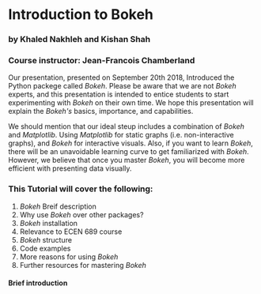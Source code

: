 # Introduction to Bokeh
### by Khaled Nakhleh and Kishan Shah
### Course instructor: Jean-Francois Chamberland


Our presentation, presented on September 20th 2018, Introduced the Python packege called *Bokeh*.
Please be aware that we are not *Bokeh* experts, and this presentation is intended to entice students to start experimenting with *Bokeh* on their own time. We hope this presentation will explain the *Bokeh's* basics, importance, and capabilities. 

We should mention that our ideal steup includes a combination of *Bokeh* and *Matplotlib*. Using *Matplotlib* for static graphs (i.e. non-interactive graphs), and *Bokeh* for interactive visuals. Also, if you want to learn *Bokeh*, there will be an unavoidable learning curve to get familiarized with *Bokeh*. However, we believe that once you master *Bokeh*, you will become more efficient with presenting data visually.

### This Tutorial will cover the following:

1. *Bokeh* Breif description
2. Why use *Bokeh* over other packages?
3. *Bokeh* installation
4. Relevance to ECEN 689 course
5. *Bokeh* structure
6. Code examples
7. More reasons for using *Bokeh*
8. Further resources for mastering *Bokeh*



#### Brief introduction

